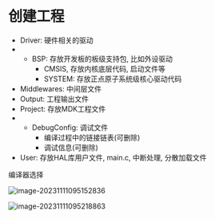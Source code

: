# 创建工程

+ Driver: 硬件相关的驱动
+ + BSP: 存放开发板的板级支持包, 比如外设驱动
    + CMSIS, 存放内核底层代码, 启动文件等
    + SYSTEM: 存放正点原子系统级核心驱动代码
+ Middlewares: 中间层文件
+ Output: 工程输出文件
+ Project: 存放MDK工程文件
+ + DebugConfig: 调试文件
    + 编译过程中的链接链表(可删除)
    + 调试信息(可删除)
+ User: 存放HAL库用户文件, main.c, 中断处理, 分散加载文件

编译器选择



![image-20231111095152836](https://picture-01-1316374204.cos.ap-beijing.myqcloud.com/image/202311110951973.png)

![image-20231111095218863](https://picture-01-1316374204.cos.ap-beijing.myqcloud.com/image/202311110952913.png)























